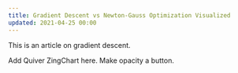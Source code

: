 ```yaml
---
title: Gradient Descent vs Newton-Gauss Optimization Visualized
updated: 2021-04-25 00:00
---
```


<!-- Load plotly.js into the DOM -->
<script src='https://cdn.plot.ly/plotly-2.4.2.min.js'></script>

This is an article on gradient descent. 

<div id='plot-0'><!-- Plotly chart will be drawn inside this DIV --></div>

Add Quiver ZingChart here.
Make opacity a button. 

<div id='plot-1'><!-- Plotly chart will be drawn inside this DIV --></div>

<div id='plot-2'><!-- Plotly chart will be drawn inside this DIV --></div>

<script src="https://cdnjs.cloudflare.com/ajax/libs/mathjs/9.5.1/math.js" integrity="sha512-AfRcJIj922x/jSJpQLnry0DYIBg6EGCtwk/MiQ6QvDlzb7kNFxH8EdqXLkaXXY3YHQS9FrSb8H7LzuLn0CZQ1A==" crossorigin="anonymous" referrerpolicy="no-referrer"></script>
<script src="/assets/js/gradient-descent.js" async></script>